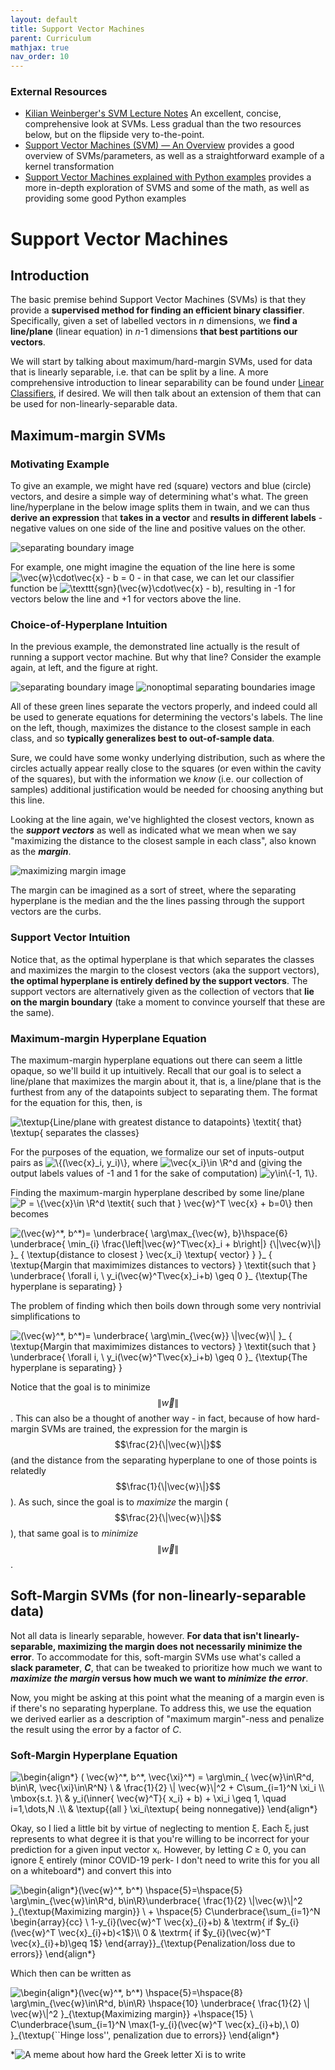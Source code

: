 ```yaml
---
layout: default
title: Support Vector Machines
parent: Curriculum
mathjax: true
nav_order: 10
---
```


### External Resources
- [Kilian Weinberger's SVM Lecture Notes](https://www.cs.cornell.edu/courses/cs4780/2018fa/lectures/lecturenote09.html) An excellent, concise, comprehensive look at SVMs. Less gradual than the two resources below, but on the flipside very to-the-point.
- [Support Vector Machines (SVM) — An Overview](https://towardsdatascience.com/https-medium-com-pupalerushikesh-svm-f4b42800e989) provides a good overview of SVMs/parameters, as well as a straightforward example of a kernel transformation
- [Support Vector Machines explained with Python examples](https://towardsdatascience.com/support-vector-machines-explained-with-python-examples-cb65e8172c85/) provides a more in-depth exploration of SVMS and some of the math, as well as providing some good Python examples


# Support Vector Machines
## Introduction
The basic premise behind Support Vector Machines (SVMs) is that they provide a **supervised method for finding an efficient binary classifier**. Specifically, given a set of labelled vectors in *n* dimensions, we **find a line/plane** (linear equation) in *n*-1 dimensions **that best partitions our vectors**.

We will start by talking about maximum/hard-margin SVMs, used for data that is linearly separable, i.e. that can be split by a line. A more comprehensive introduction to linear separability can be found under [Linear Classifiers](https://dem1995.github.io/machine-learning/curriculum/linear_classifiers/linear_classifiers_overview.html#external-resources), if desired. We will then talk about an extension of them that can be used for non-linearly-separable data.

## Maximum-margin SVMs
### Motivating Example
To give an example, we might have red (square) vectors and blue (circle) vectors, and desire a simple way of determining what's what. The green line/hyperplane in the below image splits them in twain, and we can thus **derive an expression** that **takes in a vector** and **results in different labels** - negative values on one side of the line and positive values on the other.

![separating boundary image](https://raw.githubusercontent.com/dem1995/algorithms/main/svms/separating_boundary.png?style=centered)

For example, one might imagine the equation of the line here is some <img src="https://i.upmath.me/svg/%5Cvec%7Bw%7D%5Ccdot%5Cvec%7Bx%7D%20-%20b%20%3D%200" alt="\vec{w}\cdot\vec{x} - b = 0" /> - in that case, we can let our classifier function be <img src="https://i.upmath.me/svg/%5Ctexttt%7Bsgn%7D(%5Cvec%7Bw%7D%5Ccdot%5Cvec%7Bx%7D%20-%20b)" alt="\texttt{sgn}(\vec{w}\cdot\vec{x} - b)" />, resulting in -1 for vectors below the line and +1 for vectors above the line. 

### Choice-of-Hyperplane Intuition
In the previous example, the demonstrated line actually is the result of running a support vector machine. But why that line? Consider the example again, at left, and the figure at right.

![separating boundary image](https://raw.githubusercontent.com/dem1995/algorithms/main/svms/separating_boundary_no_support_vectors_shown.png) ![nonoptimal separating boundaries image](https://raw.githubusercontent.com/dem1995/algorithms/main/svms/separating_boundaries_nonoptimal_v2.png)

All of these green lines separate the vectors properly, and indeed could all be used to generate equations for determining the vectors's labels. The line on the left, though, maximizes the distance to the closest sample in each class, and so **typically generalizes best to out-of-sample data**. 

Sure, we could have some wonky underlying distribution, such as where the circles actually appear really close to the squares (or even within the cavity of the squares), but with the information we _know_ (i.e. our collection of samples) additional justification would be needed for choosing anything but this line.

Looking at the line again, we've highlighted the closest vectors, known as the **_support vectors_** as well as indicated what we mean when we say "maximizing the distance to the closest sample in each class", also known as the **_margin_**.

![maximizing margin image](https://raw.githubusercontent.com/dem1995/algorithms/main/svms/maximum_margin.png)

The margin can be imagined as a sort of street, where the separating hyperplane is the median and the the lines passing through the support vectors are the curbs.

### Support Vector Intuition
Notice that, as the optimal hyperplane is that which separates the classes and maximizes the margin to the closest vectors (aka the support vectors), **the optimal hyperplane is entirely defined by the support vectors**. The support vectors are alternatively given as the collection of vectors that **lie on the margin boundary** (take a moment to convince yourself that these are the same).

### Maximum-margin Hyperplane Equation
The maximum-margin hyperplane equations out there can seem a little opaque, so we'll build it up intuitively. Recall that our goal is to select a line/plane that maximizes the margin about it, that is, a line/plane that is the furthest from any of the datapoints subject to separating them. The format for the equation for this, then, is

<img src="https://i.upmath.me/svg/%5Ctextup%7BLine%2Fplane%20with%20greatest%20distance%20to%20datapoints%7D%20%5Ctextit%7B%20that%7D%20%5Ctextup%7B%20separates%20the%20classes%7D" alt="\textup{Line/plane with greatest distance to datapoints} \textit{ that} \textup{ separates the classes}" />

For the purposes of the equation, we formalize our set of inputs-output pairs as <img src="https://i.upmath.me/svg/%5C%7B(%5Cvec%7Bx%7D_i%2C%20y_i)%5C%7D" alt="\{(\vec{x}_i, y_i)\}" />, where <img src="https://i.upmath.me/svg/%5Cvec%7Bx_i%7D%5Cin%20%5CR%5Ed" alt="\vec{x_i}\in \R^d" /> and (giving the output labels values of -1 and 1 for the sake of computation) <img src="https://i.upmath.me/svg/y%5Cin%5C%7B-1%2C%201%5C%7D" alt="y\in\{-1, 1\}" />. 

Finding the maximum-margin hyperplane described by some line/plane <img src="https://i.upmath.me/svg/P%20%3D%20%5C%7B%5Cvec%7Bx%7D%5Cin%20%5CR%5Ed%20%5Ctextit%7B%20such%20that%20%7D%20%5Cvec%7Bw%7D%5ET%20%5Cvec%7Bx%7D%20%2B%20b%3D0%5C%7D" alt="P = \{\vec{x}\in \R^d \textit{ such that } \vec{w}^T \vec{x} + b=0\}" /> then becomes

<img src="https://i.upmath.me/svg/%20%0A(%5Cvec%7Bw%7D%5E*%2C%20b%5E*)%3D%20%5Cunderbrace%7B%0A%20%20%20%5Carg%5Cmax_%7B%5Cvec%7Bw%7D%2C%20b%7D%5Chspace%7B6%7D%20%0A%20%20%20%5Cunderbrace%7B%0A%20%20%20%5Cmin_%7Bi%7D%0A%20%20%20%20%20%20%20%5Cfrac%7B%5Cleft%7C%5Cvec%7Bw%7D%5ET%5Cvec%7Bx%7D_i%20%2B%20b%5Cright%7C%7D%20%7B%5C%7C%5Cvec%7Bw%7D%5C%7C%7D%20%20%20%20%0A%20%20%20%7D_%0A%20%20%20%7B%0A%20%20%20%20%20%20%5Ctextup%7Bdistance%20to%20closest%20%7D%20%5Cvec%7Bx_i%7D%20%5Ctextup%7B%20vector%7D%0A%20%20%20%7D%0A%7D_%0A%7B%0A%20%20%20%5Ctextup%7BMargin%20that%20maximimizes%20distances%20to%20vectors%7D%0A%7D%20%5Ctextit%7Bsuch%20that%20%7D%20%5Cunderbrace%7B%0A%5Cforall%20i%2C%20%5C%20y_i(%5Cvec%7Bw%7D%5ET%5Cvec%7Bx%7D_i%2Bb)%20%5Cgeq%200%0A%7D_%0A%7B%5Ctextup%7BThe%20hyperplane%20is%20separating%7D%0A%7D" alt=" 
(\vec{w}^*, b^*)= \underbrace{
   \arg\max_{\vec{w}, b}\hspace{6} 
   \underbrace{
   \min_{i}
       \frac{\left|\vec{w}^T\vec{x}_i + b\right|} {\|\vec{w}\|}    
   }_
   {
      \textup{distance to closest } \vec{x_i} \textup{ vector}
   }
}_
{
   \textup{Margin that maximimizes distances to vectors}
} \textit{such that } \underbrace{
\forall i, \ y_i(\vec{w}^T\vec{x}_i+b) \geq 0
}_
{\textup{The hyperplane is separating}
}" />

The problem of finding which then boils down through some very nontrivial simplifications to

<img src="https://i.upmath.me/svg/%20%0A(%5Cvec%7Bw%7D%5E*%2C%20b%5E*)%3D%20%5Cunderbrace%7B%0A%20%20%20%5Carg%5Cmin_%7B%5Cvec%7Bw%7D%7D%20%5C%7C%5Cvec%7Bw%7D%5C%7C%0A%7D_%0A%7B%0A%20%20%20%5Ctextup%7BMargin%20that%20maximimizes%20distances%20to%20vectors%7D%0A%7D%20%5Ctextit%7Bsuch%20that%20%7D%20%5Cunderbrace%7B%0A%5Cforall%20i%2C%20%5C%20y_i(%5Cvec%7Bw%7D%5ET%5Cvec%7Bx%7D_i%2Bb)%20%5Cgeq%200%0A%7D_%0A%7B%5Ctextup%7BThe%20hyperplane%20is%20separating%7D%0A%7D" alt=" 
(\vec{w}^*, b^*)= \underbrace{
   \arg\min_{\vec{w}} \|\vec{w}\|
}_
{
   \textup{Margin that maximimizes distances to vectors}
} \textit{such that } \underbrace{
\forall i, \ y_i(\vec{w}^T\vec{x}_i+b) \geq 0
}_
{\textup{The hyperplane is separating}
}" />

Notice that the goal is to minimize $$\|\vec{w}\|$$. This can also be a thought of another way - in fact, because of how hard-margin SVMs are trained, the expression for the margin is $$\frac{2}{\|\vec{w}\|}$$ (and the distance from the separating hyperplane to one of those points is relatedly $$\frac{1}{\|\vec{w}\|}$$). As such, since the goal is to _maximize_ the margin ($$\frac{2}{\|\vec{w}\|}$$), that same goal is to _minimize_ $$\|\vec{w}\|$$.

## Soft-Margin SVMs (for non-linearly-separable data)
Not all data is linearly separable, however. **For data that isn't linearly-separable, maximizing the margin does not necessarily minimize the error**. To accommodate for this, soft-margin SVMs use what's called a **slack parameter**, _**C**_, that can be tweaked to prioritize how much we want to **_maximize the margin_ versus how much we want to _minimize the error_**.


Now, you might be asking at this point what the meaning of a margin even is if there's no separating hyperplane. To address this, we use the equation we derived earlier as a description of "maximum margin"-ness and penalize the result using the error by a factor of *C*.

### Soft-Margin Hyperplane Equation
<img src="https://i.upmath.me/svg/%5Cbegin%7Balign*%7D%0A%09(%20%5Cvec%7Bw%7D%5E*%2C%20b%5E*%2C%20%20%5Cvec%7B%5Cxi%7D%5E*)%20%3D%20%5Carg%5Cmin_%7B%20%5Cvec%7Bw%7D%5Cin%5CR%5Ed%2C%20b%5Cin%5CR%2C%20%20%5Cvec%7B%5Cxi%7D%5Cin%5CR%5EN%7D%20%5C%20%26%20%5Cfrac%7B1%7D%7B2%7D%20%5C%7C%20%5Cvec%7Bw%7D%5C%7C%5E2%20%2B%20C%5Csum_%7Bi%3D1%7D%5EN%20%5Cxi_i%20%5C%5C%0A%09%09%09%09%09%5Cmbox%7Bs.t.%20%7D%5C%20%26%20y_i(%5Cinner%7B%20%5Cvec%7Bw%7D%5ET%7D%7B%20x_i%7D%20%2B%20b)%20%2B%20%5Cxi_i%20%5Cgeq%201%2C%20%5Cquad%20i%3D1%2C%5Cdots%2CN%20.%5C%5C%0A%09%09%09%09%09%26%20%20%5Ctextup%7B(all%20%7D%20%5Cxi_i%5Ctextup%7B%20being%20nonnegative)%7D%0A%5Cend%7Balign*%7D" alt="\begin{align*}
	( \vec{w}^*, b^*,  \vec{\xi}^*) = \arg\min_{ \vec{w}\in\R^d, b\in\R,  \vec{\xi}\in\R^N} \ &amp; \frac{1}{2} \| \vec{w}\|^2 + C\sum_{i=1}^N \xi_i \\
					\mbox{s.t. }\ &amp; y_i(\inner{ \vec{w}^T}{ x_i} + b) + \xi_i \geq 1, \quad i=1,\dots,N .\\
					&amp;  \textup{(all } \xi_i\textup{ being nonnegative)}
\end{align*}" />

Okay, so I lied a little bit by virtue of neglecting to mention ξ. Each ξᵢ just represents to what degree it is that you're willing to be incorrect for your prediction for a given input vector xᵢ. However, by letting *C* ≥ 0, you can ignore ξ entirely (minor COVID-19 perk- I don't need to write this for you all on a whiteboard*) and convert this into

<img src="https://i.upmath.me/svg/%5Cbegin%7Balign*%7D(%5Cvec%7Bw%7D%5E*%2C%20b%5E*)%20%5Chspace%7B5%7D%3D%5Chspace%7B5%7D%20%0A%5Carg%5Cmin_%7B%5Cvec%7Bw%7D%5Cin%5CR%5Ed%2C%20b%5Cin%5CR%7D%5Cunderbrace%7B%0A%20%20%20%5Cfrac%7B1%7D%7B2%7D%20%5C%7C%5Cvec%7Bw%7D%5C%7C%5E2%0A%7D_%7B%5Ctextup%7BMaximizing%20margin%7D%7D%20%5C%20%2B%20%5Chspace%7B5%7D%0AC%5Cunderbrace%7B%5Csum_%7Bi%3D1%7D%5EN%20%5Cbegin%7Barray%7D%7Bcc%7D%0A%5C%201-y_%7Bi%7D(%5Cvec%7Bw%7D%5ET%20%5Cvec%7Bx%7D_%7Bi%7D%2Bb)%20%26%20%5Ctextrm%7B%20if%20%24y_%7Bi%7D(%5Cvec%7Bw%7D%5ET%20%5Cvec%7Bx%7D_%7Bi%7D%2Bb)%3C1%24%7D%5C%5C%0A0%20%26%20%5Ctextrm%7B%20if%20%24y_%7Bi%7D(%5Cvec%7Bw%7D%5ET%20%5Cvec%7Bx%7D_%7Bi%7D%2Bb)%5Cgeq%201%24%7D%0A%5Cend%7Barray%7D%7D_%7B%5Ctextup%7BPenalization%2Floss%20due%20to%20errors%7D%7D%0A%5Cend%7Balign*%7D" alt="\begin{align*}(\vec{w}^*, b^*) \hspace{5}=\hspace{5} 
\arg\min_{\vec{w}\in\R^d, b\in\R}\underbrace{
   \frac{1}{2} \|\vec{w}\|^2
}_{\textup{Maximizing margin}} \ + \hspace{5}
C\underbrace{\sum_{i=1}^N \begin{array}{cc}
\ 1-y_{i}(\vec{w}^T \vec{x}_{i}+b) &amp; \textrm{ if $y_{i}(\vec{w}^T \vec{x}_{i}+b)&lt;1$}\\
0 &amp; \textrm{ if $y_{i}(\vec{w}^T \vec{x}_{i}+b)\geq 1$}
\end{array}}_{\textup{Penalization/loss due to errors}}
\end{align*}" />

Which then can be written as

<img src="https://i.upmath.me/svg/%5Cbegin%7Balign*%7D(%5Cvec%7Bw%7D%5E*%2C%20b%5E*)%20%5Chspace%7B5%7D%3D%5Chspace%7B8%7D%20%0A%5Carg%5Cmin_%7B%5Cvec%7Bw%7D%5Cin%5CR%5Ed%2C%20b%5Cin%5CR%7D%20%5Chspace%7B10%7D%20%20%5Cunderbrace%7B%0A%20%20%20%5Cfrac%7B1%7D%7B2%7D%20%5C%7C%20%5Cvec%7Bw%7D%5C%7C%5E2%0A%7D_%7B%5Ctextup%7BMaximizing%20margin%7D%7D%20%2B%5Chspace%7B15%7D%20%0A%5C%20C%5Cunderbrace%7B%5Csum_%7Bi%3D1%7D%5EN%20%5Cmax(1-y_%7Bi%7D(%5Cvec%7Bw%7D%5ET%20%5Cvec%7Bx%7D_%7Bi%7D%2Bb)%2C%5C%200)%0A%7D_%7B%5Ctextup%7B%60%60Hinge%20loss''%2C%20penalization%20due%20to%20errors%7D%7D%0A%5Cend%7Balign*%7D" alt="\begin{align*}(\vec{w}^*, b^*) \hspace{5}=\hspace{8} 
\arg\min_{\vec{w}\in\R^d, b\in\R} \hspace{10}  \underbrace{
   \frac{1}{2} \| \vec{w}\|^2
}_{\textup{Maximizing margin}} +\hspace{15} 
\ C\underbrace{\sum_{i=1}^N \max(1-y_{i}(\vec{w}^T \vec{x}_{i}+b),\ 0)
}_{\textup{``Hinge loss'', penalization due to errors}}
\end{align*}" />


*![A meme about how hard the Greek letter Xi is to write](simpsons_xi.png)
